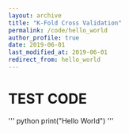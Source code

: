 ```yaml
---
layout: archive
title: "K-Fold Cross Validation"
permalink: /code/hello_world
author_profile: true
date: 2019-06-01
last_modified_at: 2019-06-01
redirect_from: hello_world
---
```


# TEST CODE

''' python
print("Hello World")
'''